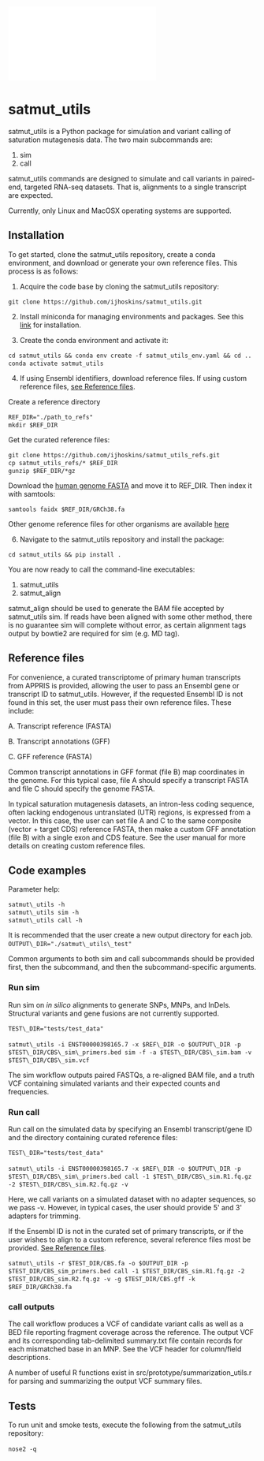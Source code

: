 ![](./docs/satmut_utils_logo.pdf)

# satmut_utils

satmut_utils is a Python package for simulation and variant calling of saturation mutagenesis data. The two main subcommands are:
1. sim
2. call

satmut_utils commands are designed to simulate and call variants in paired-end, targeted RNA-seq datasets. That is, alignments to a single transcript are expected. 

Currently, only Linux and MacOSX operating systems are supported.


## Installation

To get started, clone the satmut_utils repository, create a conda environment, and download or generate your own reference files. This process is as follows:

1. Acquire the code base by cloning the satmut_utils repository:

```
git clone https://github.com/ijhoskins/satmut_utils.git
```

2. Install miniconda for managing environments and packages. See this [link](https://docs.conda.io/en/latest/miniconda.html) for installation.

3. Create the conda environment and activate it:
```
cd satmut_utils && conda env create -f satmut_utils_env.yaml && cd ..
conda activate satmut_utils
```

4. If using Ensembl identifiers, download reference files. If using custom reference files, [see Reference files](#Reference-files). 

Create a reference directory
```
REF_DIR="./path_to_refs"
mkdir $REF_DIR
```

Get the curated reference files:
```
git clone https://github.com/ijhoskins/satmut_utils_refs.git
cp satmut_utils_refs/* $REF_DIR
gunzip $REF_DIR/*gz
```

Download the [human genome FASTA](https://genome-idx.s3.amazonaws.com/hisat/grch38_genome.tar.gz) and move it to REF\_DIR. Then index it with samtools:
```
samtools faidx $REF_DIR/GRCh38.fa
```

Other genome reference files for other organisms are available [here](http://daehwankimlab.github.io/hisat2/download/)

6. Navigate to the satmut\_utils repository and install the package:
```
cd satmut_utils && pip install .
```

You are now ready to call the command-line executables:
1. satmut\_utils
2. satmut\_align

satmut\_align should be used to generate the BAM file accepted by satmut_utils sim. If reads have been aligned with some other method, there is no guarantee sim will complete without error, as certain alignment tags output by bowtie2 are required for sim (e.g. MD tag).


## Reference files

For convenience, a curated transcriptome of primary human transcripts from APPRIS is provided, allowing the user to pass an Ensembl gene or transcript ID to satmut_utils. However, if the requested Ensembl ID is not found in this set, the user must pass their own reference files. These include:

A. Transcript reference (FASTA)

B. Transcript annotations (GFF)

C. GFF reference (FASTA)

Common transcript annotations in GFF format (file B) map coordinates in the genome. For this typical case, file A should specify a transcript FASTA and file C should specify the genome FASTA.

In typical saturation mutagenesis datasets, an intron-less coding sequence, often lacking endogenous untranslated (UTR) regions, is expressed from a vector. In this case, the user can set file A and C to the same composite (vector + target CDS) reference FASTA, then make a custom GFF annotation (file B) with a single exon and CDS feature. See the user manual for more details on creating custom reference files.


## Code examples

Parameter help:
```
satmut\_utils -h
satmut\_utils sim -h
satmut\_utils call -h
```

It is recommended that the user create a new output directory for each job.
```OUTPUT\_DIR="./satmut\_utils\_test"```

Common arguments to both sim and call subcommands should be provided first, then the subcommand, and then the subcommand-specific arguments.


### Run sim

Run sim on *in silico* alignments to generate SNPs, MNPs, and InDels. Structural variants and gene fusions are not currently supported.

```
TEST\_DIR="tests/test_data"

satmut\_utils -i ENST00000398165.7 -x $REF\_DIR -o $OUTPUT\_DIR -p $TEST\_DIR/CBS\_sim\_primers.bed sim -f -a $TEST\_DIR/CBS\_sim.bam -v $TEST\_DIR/CBS\_sim.vcf
```

The sim workflow outputs paired FASTQs, a re-aligned BAM file, and a truth VCF containing simulated variants and their expected counts and frequencies.


### Run call

Run call on the simulated data by specifying an Ensembl transcript/gene ID and the directory containing curated reference files:
```
TEST\_DIR="tests/test_data"

satmut\_utils -i ENST00000398165.7 -x $REF\_DIR -o $OUTPUT\_DIR -p $TEST\_DIR/CBS\_sim\_primers.bed call -1 $TEST\_DIR/CBS\_sim.R1.fq.gz -2 $TEST\_DIR/CBS\_sim.R2.fq.gz -v
```

Here, we call variants on a simulated dataset with no adapter sequences, so we pass -v. However, in typical cases, the user should provide 5' and 3' adapters for trimming.

If the Ensembl ID is not in the curated set of primary transcripts, or if the user wishes to align to a custom reference, several reference files most be provided. [See Reference files](#Reference-files).

```
satmut\_utils -r $TEST_DIR/CBS.fa -o $OUTPUT_DIR -p $TEST_DIR/CBS_sim_primers.bed call -1 $TEST_DIR/CBS_sim.R1.fq.gz -2 $TEST_DIR/CBS_sim.R2.fq.gz -v -g $TEST_DIR/CBS.gff -k $REF_DIR/GRCh38.fa
```

### call outputs

The call workflow produces a VCF of candidate variant calls as well as a BED file reporting fragment coverage across the reference. The output VCF and its corresponding tab-delimited summary.txt file contain records for each mismatched base in an MNP. See the VCF header for column/field descriptions.

A number of useful R functions exist in src/prototype/summarization_utils.r for parsing and summarizing the output VCF summary files.

## Tests

To run unit and smoke tests, execute the following from the satmut_utils repository:

```nose2 -q```

